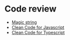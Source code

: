 # Code review

- [Magic string](https://softwareengineering.stackexchange.com/a/365344)
- [Clean Code for Javascript](https://github.com/ryanmcdermott/clean-code-javascript)
- [Clean Code for Typescript](https://github.com/labs42io/clean-code-typescript)
